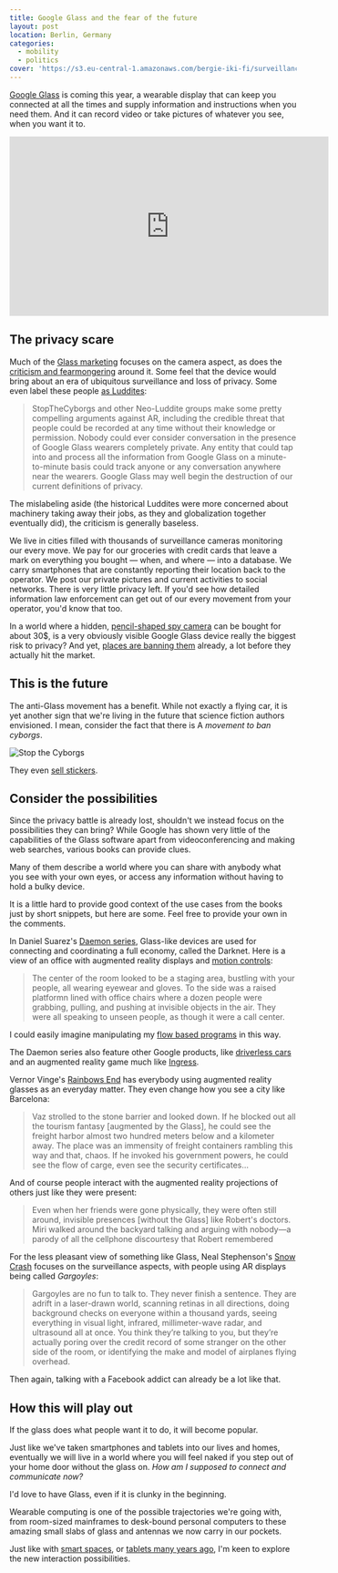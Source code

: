 ```yaml
---
title: Google Glass and the fear of the future
layout: post
location: Berlin, Germany
categories:
  - mobility
  - politics
cover: 'https://s3.eu-central-1.amazonaws.com/bergie-iki-fi/surveillance-ban.png'
---
```

[Google Glass](http://www.google.com/glass/start/) is coming this year, a wearable display that can keep you connected at all the times and supply information and instructions when you need them. And it can record video or take pictures of whatever you see, when you want it to.

<iframe width="560" height="315" src="http://www.youtube.com/embed/v1uyQZNg2vE" frameborder="0" allowfullscreen></iframe>

## The privacy scare

Much of the [Glass marketing](http://www.google.com/glass/start/how-it-feels/) focuses on the camera aspect, as does the [criticism and fearmongering](http://stopthecyborgs.org/about/) around it. Some feel that the device would bring about an era of ubiquitous surveillance and loss of privacy. Some even label these people [as Luddites](http://www.internetevolution.com/author.asp?section_id=2724&doc_id=260938&):

> StopTheCyborgs and other Neo-Luddite groups make some pretty compelling arguments against AR, including the credible threat that people could be recorded at any time without their knowledge or permission. Nobody could ever consider conversation in the presence of Google Glass wearers completely private. Any entity that could tap into and process all the information from Google Glass on a minute-to-minute basis could track anyone or any conversation anywhere near the wearers. Google Glass may well begin the destruction of our current definitions of privacy.

The mislabeling aside (the historical Luddites were more concerned about machinery taking away their jobs, as they and globalization together eventually did), the criticism is generally baseless.

We live in cities filled with thousands of surveillance cameras monitoring our every move. We pay for our groceries with credit cards that leave a mark on everything you bought &mdash; when, and where &mdash; into a database. We carry smartphones that are constantly reporting their location back to the operator. We post our private pictures and current activities to social networks. There is very little privacy left. If you'd see how detailed information law enforcement can get out of our every movement from your operator, you'd know that too.

In a world where a hidden, [pencil-shaped spy camera](http://www.pathgadget.com/spy-pen-page-1.html) can be bought for about 30$, is a very obviously visible Google Glass device really the biggest risk to privacy? And yet, [places are banning them](http://arstechnica.com/gadgets/2013/03/seattle-bar-bans-google-glass-still-loves-beer-goggles/) already, a lot before they actually hit the market.

## This is the future

The anti-Glass movement has a benefit. While not exactly a flying car, it is yet another sign that we're living in the future that science fiction authors envisioned. I mean, consider the fact that there is A *movement to ban cyborgs*.

![Stop the Cyborgs](https://s3.eu-central-1.amazonaws.com/bergie-iki-fi/surveillance-ban.png)

They even [sell stickers](http://www.redbubble.com/people/stopthecyborgs).

## Consider the possibilities

Since the privacy battle is already lost, shouldn't we instead focus on the possibilities they can bring? While Google has shown very little of the capabilities of the Glass software apart from videoconferencing and making web searches, various books can provide clues. 

Many of them describe a world where you can share with anybody what you see with your own eyes, or access any information without having to hold a bulky device.

It is a little hard to provide good context of the use cases from the books just by short snippets, but here are some. Feel free to provide your own in the comments.

In Daniel Suarez's [Daemon series](http://en.wikipedia.org/wiki/Daemon_%28technothriller_series%29), Glass-like devices are used for connecting and coordinating a full economy, called the Darknet. Here is a view of an office with augmented reality displays and [motion controls](https://www.leapmotion.com/):

> The center of the room looked to be a staging area, bustling with your people, all wearing eyewear and gloves. To the side was a raised platformn lined with office chairs where a dozen people were grabbing, pulling, and pushing at invisible objects in the air. They were all speaking to unseen people, as though it were a call center.

I could easily imagine manipulating my [flow based programs](http://noflojs.org) in this way.

The Daemon series also feature other Google products, like [driverless cars](http://en.wikipedia.org/wiki/Google_driverless_car) and an augmented reality game much like [Ingress](http://www.ingress.com/).

Vernor Vinge's [Rainbows End](http://en.wikipedia.org/wiki/Rainbows_End) has everybody using augmented reality glasses as an everyday matter. They even change how you see a city like Barcelona:

> Vaz strolled to the stone barrier and looked down. If he blocked out all the tourism fantasy [augmented by the Glass], he could see the freight harbor almost two hundred meters below and a kilometer away. The place was an immensity of freight containers rambling this way and that, chaos. If he invoked his government powers, he could see the flow of carge, even see the security certificates...

And of course people interact with the augmented reality projections of others just like they were present:

> Even when her friends were gone physically, they were often still around, invisible presences [without the Glass] like Robert's doctors. Miri walked around the backyard talking and arguing with nobody&mdash;a parody of all the cellphone discourtesy that Robert remembered

For the less pleasant view of something like Glass, Neal Stephenson's [Snow Crash](http://en.wikipedia.org/wiki/Snow_Crash) focuses on the surveillance aspects, with people using AR displays being called *Gargoyles*:

> Gargoyles are no fun to talk to. They never finish a sentence. They are adrift in a laser-drawn world, scanning retinas in all directions, doing background checks on everyone within a thousand yards, seeing everything in visual light, infrared, millimeter-wave radar, and ultrasound all at once. You think they’re talking to you, but they’re actually poring over the credit record of some stranger on the other side of the room, or identifying the make and model of airplanes flying overhead.

Then again, talking with a Facebook addict can already be a lot like that.

## How this will play out

If the glass does what people want it to do, it will become popular.

Just like we've taken smartphones and tablets into our lives and homes, eventually we will live in a world where you will feel naked if you step out of your home door without the glass on. *How am I supposed to connect and communicate now?*

I'd love to have Glass, even if it is clunky in the beginning.

Wearable computing is one of the possible trajectories we're going with, from room-sized mainframes to desk-bound personal computers to these amazing small slabs of glass and antennas we now carry in our pockets.

Just like with [smart spaces](http://bergie.iki.fi/blog/smart-collaboration-space/), or [tablets many years ago](http://bergie.iki.fi/blog/the-real-hitchhiker-s-guide-to-the-galaxy/), I'm keen to explore the new interaction possibilities.
